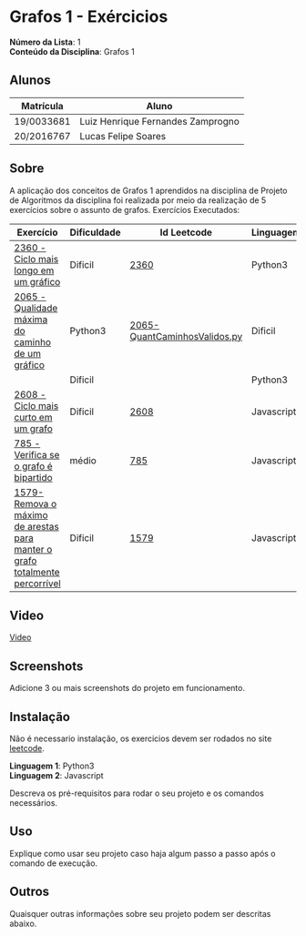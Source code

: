 # Grafos 1 - Exércicios

**Número da Lista**: 1<br>
**Conteúdo da Disciplina**: Grafos 1<br>

## Alunos
|Matrícula | Aluno |
| -- | -- |
| 19/0033681  | Luiz Henrique Fernandes Zamprogno |
| 20/2016767  | Lucas Felipe Soares |

## Sobre 

A aplicação dos conceitos de Grafos 1 aprendidos na disciplina de Projeto de Algoritmos da disciplina foi realizada por meio da realização de 5 exercícios sobre o assunto de grafos. Exercícios Executados:

| Exercício | Dificuldade | Id Leetcode | Linguagem | Código |
| -- | -- | -- | -- | -- |
| [2360 - Ciclo mais longo em um gráfico](https://github.com/lucasfs1007/Grafos1_ExerciciosResolvidos/blob/master/2360%20-%20Ciclo%20mais%20longo%20em%20um%20gr%C3%A1fico.pdf) | Dificil | [2360](https://leetcode.com/problems/longest-cycle-in-a-graph/) | Python3 | [2360-CicloMaisLongo.py](https://github.com/lucasfs1007/Grafos1_ExerciciosResolvidos/blob/master/2360-CicloMaisLongo.py) |
| [2065 - Qualidade máxima do caminho de um gráfico](https://github.com/lucasfs1007/Grafos1_ExerciciosResolvidos/blob/master/2065%20-%20Qualidade%20m%C3%A1xima%20do%20caminho%20de%20um%20gr%C3%A1fico.pdf) | Python3 | [2065-QuantCaminhosValidos.py](https://github.com/lucasfs1007/Grafos1_ExerciciosResolvidos/blob/master/2065-QuantCaminhosValidos.py) | Dificil | [2065](https://leetcode.com/problems/maximum-path-quality-of-a-graph/description/) |
| | Dificil | | Python3 | |
| [2608 - Ciclo mais curto em um grafo](https://github.com/lucasfs1007/Grafos1_ExerciciosResolvidos/blob/master/2608%20-%20Ciclo%20mais%20Curto%20em%20um%20grafo.pdf) | Dificil | [2608](https://leetcode.com/problems/shortest-cycle-in-a-graph/) | Javascript |  [2608-cicloMaisCurto.js](https://github.com/lucasfs1007/Grafos1_ExerciciosResolvidos/blob/master/2608-ciclomaisCurto.js) |
| [785 - Verifica se o grafo é bipartido](https://github.com/lucasfs1007/Grafos1_ExerciciosResolvidos/blob/master/785-verificaGrafoBiPartido.pdf) | médio | [785](https://leetcode.com/problems/is-graph-bipartite/description/) | Javascript |  [785-verificaGrafoBiPartido.js](https://github.com/lucasfs1007/Grafos1_ExerciciosResolvidos/blob/master/785-verificaGrafoBiPartido.js) |
| [1579- Remova o máximo de arestas para manter o grafo totalmente percorrível](https://github.com/lucasfs1007/Grafos1_ExerciciosResolvidos/blob/master/1579-removeMaxAresta.pdf) | Dificil | [1579](https://leetcode.com/problems/remove-max-number-of-edges-to-keep-graph-fully-traversable/) | Javascript |  [1579-removeMaxAresta.js](https://github.com/lucasfs1007/Grafos1_ExerciciosResolvidos/blob/master/1579-removeMaxAresta.js) |

## Video

[Video](link)

## Screenshots

Adicione 3 ou mais screenshots do projeto em funcionamento.

## Instalação 

Não é necessario instalação, os exercicios devem ser rodados no site [leetcode]([link](https://leetcode.com/problemset/all/)).

**Linguagem 1**: Python3<br>
**Linguagem 2**: Javascript<br>

Descreva os pré-requisitos para rodar o seu projeto e os comandos necessários.

## Uso 
Explique como usar seu projeto caso haja algum passo a passo após o comando de execução.

## Outros 
Quaisquer outras informações sobre seu projeto podem ser descritas abaixo.




